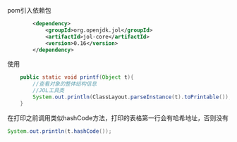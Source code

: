 pom引入依赖包

```xml
        <dependency>
            <groupId>org.openjdk.jol</groupId>
            <artifactId>jol-core</artifactId>
            <version>0.16</version>
        </dependency>
```

使用

```java
    public static void printf(Object t){
        //查看对象的整体结构信息
        //JOL工具类
        System.out.println(ClassLayout.parseInstance(t).toPrintable());
    }
```

在打印之前调用类似hashCode方法，打印的表格第一行会有哈希地址，否则没有

```java
System.out.println(t.hashCode());
```